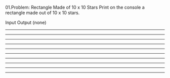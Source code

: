 01.Problem: Rectangle Made of 10 x 10 Stars
Print on the console a rectangle made out of 10 x 10 stars.

Input Output 
(none)
**********
**********
**********
**********
**********
**********
**********
**********
**********
**********
